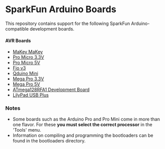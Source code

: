 # SparkFun Arduino Boards

This repository contains support for the following SparkFun Arduino-compatible development boards.

#### AVR Boards

* [MaKey MaKey](https://www.sparkfun.com/products/11511)
* [Pro Micro 3.3V](https://www.sparkfun.com/products/10999)
* [Pro Micro 5V](https://www.sparkfun.com/products/11098)
* [Fio v3](https://www.sparkfun.com/products/11520)
* [Qduino Mini](https://www.sparkfun.com/products/13614)
* [Mega Pro 3.3V](https://www.sparkfun.com/products/10744)
* [Mega Pro 5V](https://www.sparkfun.com/products/11007)
* [ATmega128RFA1 Development Board](https://www.sparkfun.com/products/11197)
* [LilyPad USB Plus](https://www.sparkfun.com/products/14346)

### Notes

* Some boards such as the Arduino Pro and Pro Mini come in more than one flavor.  For these **you must select the correct processor** in the 'Tools' menu.
* Information on compiling and programming the bootloaders can be found in the bootloaders directory.
